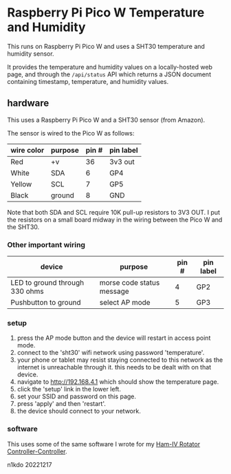 # Raspberry Pi Pico W Temperature and Humidity

This runs on Raspberry Pi Pico W and uses a SHT30 temperature and humidity sensor.  

It provides the temperature and humidity values on a locally-hosted web page, and through 
the `/api/status` API which returns a JSON document containing timestamp, temperature,
and humidity values.

## hardware

This uses a Raspberry Pi Pico W and a SHT30 sensor (from Amazon).

The sensor is wired to the Pico W as follows:

| wire color | purpose | pin # | pin label |
|------------|---------|-------|-----------|
| Red        | +v      | 36    | 3v3 out   |
| White      | SDA     | 6     | GP4       |
| Yellow     | SCL     | 7     | GP5       |
| Black      | ground  | 8     | GND       |

Note that both SDA and SCL require 10K pull-up resistors to 3V3 OUT. I put the resistors 
on a small board midway in the wiring between the Pico W and the SHT30.

### Other important wiring

| device                         | purpose                   | pin # | pin label |
|--------------------------------|---------------------------|-------|-----------|
| LED to ground through 330 ohms | morse code status message | 4     | GP2       |
| Pushbutton to ground           | select AP mode            | 5     | GP3       |


### setup

1. press the AP mode button and the device will restart in access point mode. 
2. connect to the 'sht30' wifi network using password 'temperature'.  
3. your phone or tablet may resist staying connected to this network as the internet is unreachable through it. 
   this needs to be dealt with on that device.
4. navigate to http://192.168.4.1 which should show the temperature page.
5. click the 'setup' link in the lower left.
6. set your SSID and password on this page.
7. press 'apply' and then 'restart'.
8. the device should connect to your network.

### software

This uses some of the same software I wrote for my
[Ham-IV Rotator Controller-Controller](https://github.com/n1kdo/rotator-controller-controller).

n1kdo 20221217




